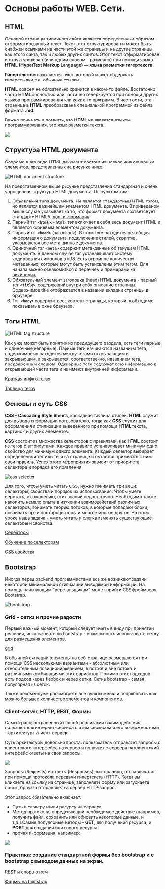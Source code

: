 # Основы работы WEB. Сети.

## HTML

Основой страницы типичного сайта является определенным образом отформатированный текст. Текст этот структурирован и может быть снабжен ссылками на части этой же страницы и на другие страницы, как этого сайта, так и любых других сайтов. Этот текст отформатирован и структурирован (или одним словом - размечен) при помощи языка **HTML (HyperText Markup Language) — языка разметки гипертекста.**

**Гипертекстом** называется текст, который может содержать гиперссылки, т.е. обычные ссылки.

**HTML** совсем не обязательно хранится в каком-то файле. Достаточно часто **HTML** полностью или частично генерируется при помощи других языков программирования или каких-то программ. В частности, эта страница в **HTML** преобразована специальной программой из файла формата **.md**.

Важно понимать и помнить, что **HTML** не является языком программирования, это язык разметки текста.

![](https://otvet.imgsmail.ru/download/9783312_d702027446bb40cedf5681913e926517_800.jpg)


## Структура HTML документа

Современного вида HTML документ состоит из нескольких основных элементов, представленных на рисунке ниже:

![HTML document structure](https://www.oreilly.com/library/view/learning-web-design/9781449337513/httpatomoreillycomsourceoreillyimages2257981.png)

На представленном выше рисунке представленна стандартная и очень упрощенная структура HTML документа. По пунктам там:

1. Объявление типа документа. Не является стандартным HTML тэгом, но является важнейшим элементом HTML документа. В приведеном выше случае указывает на то, что формат документа соответсвует стандарту HTML5. [доп. информация](http://htmlbook.ru/html/!doctype)
2. Парный тэг **`<html>`. `<html>`** тэг включает в себя весь документ HTML и является корневым элементом документа.
3. Парный тэг **`<head>`** (заголовок). В этом тэге находится вся общая информация о документе, подключение стилей, скриптов, указываются все мета-данные документа.
4. Одиночный тэг **`<meta>`** содержит мета-данные об текущем HTML документе. В данном случае тэг устанавливает систему кодирования символов в utf8. Есть огромное количество метаданных, которые могут быть установлены этим тегом. Для начала можно ознакомиться с перечнем и примерами на [википедии.](https://ru.wikipedia.org/wiki/%D0%9C%D0%B5%D1%82%D0%B0%D1%82%D0%B5%D0%B3%D0%B8)
5. Обязательный элемент заголовка (head) HTML документа - парный тег **`<title>`**, содержащий внутри себя описание страницы. Содержимое title отображается в названии вкладки страницы в браузере.
6. Тэг **`<body>`** содержит весь контент страницы, который необходимо показывать в окне браузера.

## Тэги HTML

![HTML tag structure](https://www.oreilly.com/library/view/learning-web-design/9781449337513/httpatomoreillycomsourceoreillyimages2257991.png)

Как уже может быть понятно из предидущего раздела, есть теги парные и одиночные(непарные). Парные теги начинаются названием тега, содержимое их находится между тегами открывающим и закрывающим, а закрывается, соответственно, названием тега, предваренным слешом. Одинарные теги содержат всю информацию в открывающей части тега и не имеют внутренней информации.

[Краткая инфа о тегах](https://html5book.ru/html-tags/)

[Таблица тегов](https://html5book.ru/examples/html-tags.html)

## Основы и суть CSS

**CSS - Cascading Style Sheets**, каскадная таблица стилей. **HTML** служит для вывода информации пользователю, тогда как **CSS** служит для оформления и стилизации выведенного при помощи **HTML** текста, картинок и других элементов.

**CSS** состоит из множества селекторов с правилами, как **HTML** состоит из тегов с аттрибутами. Каждое правило устанавливает минимум одно свойство для минимум одного элемента. Каждый селектор выбирает определенный тег или теги на странице и пытается применять к ним свои правила. Успех этого мероприятия зависит от приоритета селектора и порядка его появления.

![css selector](http://www.iraqtimeline.com/maxdesign/basicdesign/images/css_selector_declaration.png)

Для того, чтобы уметь читать CSS, нужно понимать три вещи: селекторы, свойства и порядок их использования. Чтобы уметь верстать, к сожалению, этих знаний недостаточно. Необходимо также накопить немало опыта в изучении взаимодействий различных селекторов, понимать теорию потоков, в которые попадают блоки, осваивать пре и постпроцессоры и многое многое другое. На этом уроке наша задача - уметь читать и слегка изменять существующие селекторы и свойства.

[Селекторы](https://webref.ru/css#selectors)

[Обучение по селекторам](https://learn.javascript.ru/css-selectors)

[CSS свойства](https://developer.mozilla.org/ru/docs/Web/CSS/Reference)

## Bootstrap

Иногда перед backend программистами все же возникают задачи некоторой минимальной стилизации выводимой информации. На помощь начинающим "верстальщикам" может прийти CSS фреймворк Bootstrap.

![bootstrap](https://pics.me.me/bootstrap-html-css-31715884.png)


### Grid - сетка и прочие радости

Первый важный момент, который следует иметь в виду при принятии решения, использовать ли bootstrap - возможность использовать сетку для размещения элементов.

[grid](https://getbootstrap.com/docs/4.3/layout/grid/)

В обычной ситуации элементы на веб-странице размещаются при помощи CSS несколькими вариантами - абсолютным или относительным позиционированием, в потоке и вне потока, и различными комбинациями этих вариантов. Помимо этих подходов есть подход через flexbox и через сетки. Сетка bootstrap - самая популярная из сеток.

Также рекомендуем рассмотреть все пункты меню и попробовать как можно большее количество элементов и компонентов.

### Client-server, HTTP, REST, Формы

Самый распространенный способ реализации взаимодействия пользователя интернет-сервиса с этим сервисом и его возможностями - архитектура клиент-сервер.

Суть архитектуры довольно проста: пользователь отправляет запросы с клиентского интерфейса на сервер и получает с сервера на клиентский интерфейс ответы на свои запросы.

![](https://www.orosk.com/wp-content/uploads/2016/07/Client-Server-Network-1.jpg)

Запросы (Requests) и ответы (Responses), как правило, отправляются при помощи протокола передачи гипертекста (HTTP). Когда вы кликаете на ссылку на странице, заполняете форму или запускаете поиск, браузер отправляет на сервер HTTP-запрос.

Этот запрос обязательно включает:

- Путь к серверу и/или ресурсу на сервере
- Метод протокола, определяющий необходимое действие (например, получить файл, сохранить или обновить некоторые данные, и т.д.).Самые популярные методы - 
**GET**, для получения ресурса, и **POST** для создания или нового ресурса.
- прочая информация, например:


![](https://www.yuripetrov.ru/edu/python/_images/13_01_10.png)

### Практика: создание стандартной формы без bootstrap и с bootstrap с выводом данных на экран.

[REST и споры о нем](https://dou.ua/lenta/articles/rest-conception/)


[Формы на bootstrap](https://getbootstrap.com/docs/4.3/components/forms/)

